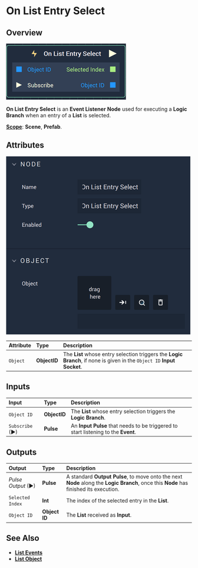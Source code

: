 # On List Entry Select

## Overview

![The On List Entry Select Node.](../../../.gitbook/assets/onlistentryselectnode.png)

**On List Entry Select** is an **Event Listener** **Node** used for executing a **Logic Branch** when an entry of a **List** is selected.

[**Scope**](../../overview.md#scopes): **Scene**, **Prefab**.

## Attributes

![The On List Entry Select Node Attributes.](../../../.gitbook/assets/onlistentryselectattributes.png)

| Attribute | Type | Description |
| :--- | :--- | :--- |
| `Object` | **ObjectID** | The **List** whose entry selection triggers the **Logic Branch**, if none is given in the `Object ID` **Input Socket**. |

## Inputs

| Input | Type | Description |
| :--- | :--- | :--- |
| `Object ID` | **ObjectID** | The **List** whose entry selection triggers the **Logic Branch**. |
| `Subscribe` (►)|**Pulse** | An **Input Pulse** that needs to be triggered to start listening to the **Event**. |

## Outputs

| Output | Type | Description |
| :--- | :--- | :--- |
| _Pulse Output_ \(►\) | **Pulse** | A standard **Output Pulse**, to move onto the next **Node** along the **Logic Branch**, once this **Node** has finished its execution. |
| `Selected Index` | **Int** | The index of the selected entry in the **List**. |
| `Object ID` | **Object ID** | The **List** received as **Input**. |

## See Also

* [**List Events**](./)
* [**List Object**](../../../objects-and-types/scene-objects/list-widget.md)

